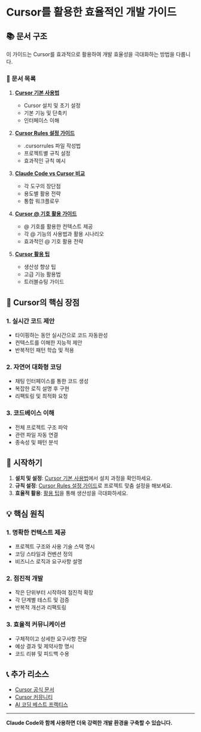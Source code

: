 # Cursor를 활용한 효율적인 개발 가이드

## 📚 문서 구조

이 가이드는 Cursor를 효과적으로 활용하여 개발 효율성을 극대화하는 방법을 다룹니다.

### 📁 문서 목록

1. **[Cursor 기본 사용법](./cursor-basics.md)**

   - Cursor 설치 및 초기 설정
   - 기본 기능 및 단축키
   - 인터페이스 이해

2. **[Cursor Rules 설정 가이드](./cursor-rules.md)**

   - .cursorrules 파일 작성법
   - 프로젝트별 규칙 설정
   - 효과적인 규칙 예시

3. **[Claude Code vs Cursor 비교](./comparison.md)**

   - 각 도구의 장단점
   - 용도별 활용 전략
   - 통합 워크플로우

4. **[Cursor @ 기호 활용 가이드](./cursor-atSign.md)**

   - @ 기호를 활용한 컨텍스트 제공
   - 각 @ 기능의 사용법과 활용 시나리오
   - 효과적인 @ 기호 활용 전략

5. **[Cursor 활용 팁](./tips-tricks.md)**
   - 생산성 향상 팁
   - 고급 기능 활용법
   - 트러블슈팅 가이드

## 🎯 Cursor의 핵심 장점

### 1. **실시간 코드 제안**

- 타이핑하는 동안 실시간으로 코드 자동완성
- 컨텍스트를 이해한 지능적 제안
- 반복적인 패턴 학습 및 적용

### 2. **자연어 대화형 코딩**

- 채팅 인터페이스를 통한 코드 생성
- 복잡한 로직 설명 후 구현
- 리팩토링 및 최적화 요청

### 3. **코드베이스 이해**

- 전체 프로젝트 구조 파악
- 관련 파일 자동 연결
- 종속성 및 패턴 분석

## 🚀 시작하기

1. **설치 및 설정**: [Cursor 기본 사용법](./cursor-basics.md)에서 설치 과정을 확인하세요.
2. **규칙 설정**: [Cursor Rules 설정 가이드](./cursor-rules.md)로 프로젝트 맞춤 설정을 해보세요.
3. **효율적 활용**: [활용 팁](./tips-tricks.md)을 통해 생산성을 극대화하세요.

## 💡 핵심 원칙

### 1. **명확한 컨텍스트 제공**

- 프로젝트 구조와 사용 기술 스택 명시
- 코딩 스타일과 컨벤션 정의
- 비즈니스 로직과 요구사항 설명

### 2. **점진적 개발**

- 작은 단위부터 시작하여 점진적 확장
- 각 단계별 테스트 및 검증
- 반복적 개선과 리팩토링

### 3. **효율적 커뮤니케이션**

- 구체적이고 상세한 요구사항 전달
- 예상 결과 및 제약사항 명시
- 코드 리뷰 및 피드백 수용

## 📞 추가 리소스

- [Cursor 공식 문서](https://cursor.sh/docs)
- [Cursor 커뮤니티](https://github.com/getcursor/cursor)
- [AI 코딩 베스트 프랙티스](https://docs.cursor.sh/best-practices)

---

**Claude Code와 함께 사용하면 더욱 강력한 개발 환경을 구축할 수 있습니다.**
